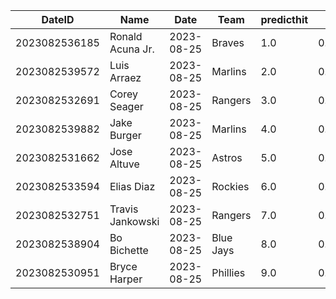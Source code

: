 DateID         |  Name              |  Date        |  Team       |  predicthit  |  predicthitproba     |  hitbool  |  Last7DaysAVG  |  Last15DaysAVG  |  Last30DaysAVG
---------------|--------------------|--------------|-------------|--------------|----------------------|-----------|----------------|-----------------|---------------
2023082536185  |  Ronald Acuna Jr.  |  2023-08-25  |  Braves     |  1.0         |  0.6461666218620753  |  False    |  0.32          |  0.286          |  0.358
2023082539572  |  Luis Arraez       |  2023-08-25  |  Marlins    |  2.0         |  0.637562493244162   |  False    |  0.227         |  0.229          |  0.286
2023082532691  |  Corey Seager      |  2023-08-25  |  Rangers    |  3.0         |  0.6231180559831517  |  False    |  0.304         |  0.298          |  0.329
2023082539882  |  Jake Burger       |  2023-08-25  |  Marlins    |  4.0         |  0.6173069438273174  |  False    |  0.364         |  0.435          |  0.333
2023082531662  |  Jose Altuve       |  2023-08-25  |  Astros     |  5.0         |  0.6159689423329557  |  False    |  0.276         |  0.389          |  0.373
2023082533594  |  Elias Diaz        |  2023-08-25  |  Rockies    |  6.0         |  0.6153545111757451  |  False    |  0.474         |  0.262          |  0.269
2023082532751  |  Travis Jankowski  |  2023-08-25  |  Rangers    |  7.0         |  0.6143408840985519  |  False    |  0.333         |  0.25           |  0.17
2023082538904  |  Bo Bichette       |  2023-08-25  |  Blue Jays  |  8.0         |  0.6127159724987224  |  False    |  0.261         |  0.261          |  0.372
2023082530951  |  Bryce Harper      |  2023-08-25  |  Phillies   |  9.0         |  0.6111525159987703  |  False    |  0.409         |  0.342          |  0.305
